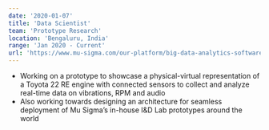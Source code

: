 ```yaml
---
date: '2020-01-07'
title: 'Data Scientist'
team: 'Prototype Research'
location: 'Bengaluru, India'
range: 'Jan 2020 - Current'
url: 'https://www.mu-sigma.com/our-platform/big-data-analytics-software/mustream/'
---
```


- Working on a prototype to showcase a physical-virtual representation of a Toyota 22 RE engine with connected sensors to collect and analyze real-time data on vibrations, RPM and audio
- Also working towards designing an architecture for seamless deployment of Mu Sigma’s in-house I&D Lab prototypes around the world
